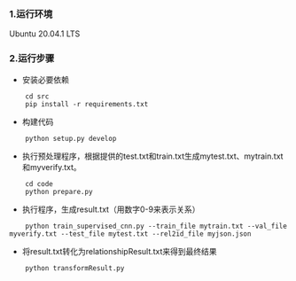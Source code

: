 ### 1.运行环境
 Ubuntu 20.04.1 LTS


### 2.运行步骤

+ 安装必要依赖
```
    cd src
    pip install -r requirements.txt
```

+ 构建代码
```
    python setup.py develop
```

+ 执行预处理程序，根据提供的test.txt和train.txt生成mytest.txt、mytrain.txt和myverify.txt。
```
    cd code
    python prepare.py
```

+ 执行程序，生成result.txt（用数字0-9来表示关系）
```
    python train_supervised_cnn.py --train_file mytrain.txt --val_file myverify.txt --test_file mytest.txt --rel2id_file myjson.json
```

+ 将result.txt转化为relationshipResult.txt来得到最终结果
```
    python transformResult.py
```

